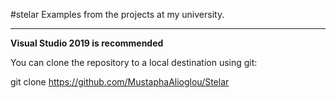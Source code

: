 #stelar
Examples from the projects at my university.
___
**Visual Studio 2019 is recommended**

You can clone the repository to a local destination using git:

git clone  https://github.com/MustaphaAlioglou/Stelar